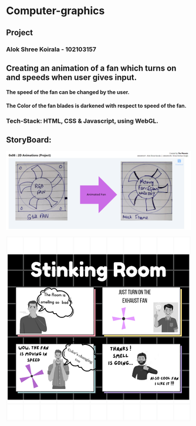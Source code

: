 # Computer-graphics
## Project
### Alok Shree Koirala - 102103157

## Creating an animation of a fan which turns on and speeds when user gives input.

#### The speed of the fan can be changed by the user.
#### The Color of the fan blades is darkened with respect to speed of the fan.

### Tech-Stack: HTML, CSS & Javascript, using WebGL.

## StoryBoard:
![alt text](https://github.com/alok059/computer-graphics/blob/main/Storyboard_f.png?raw=true)

![alt text](https://github.com/alok059/computer-graphics/blob/main/Storyboard.png?raw=true)
